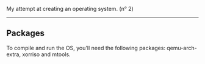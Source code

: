 My attempt at creating an operating system. (n° 2)

---

## Packages

To compile and run the OS, you'll need the following packages: qemu-arch-extra, xorriso and mtools.
